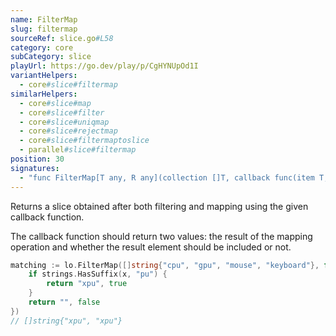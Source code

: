 ```yaml
---
name: FilterMap
slug: filtermap
sourceRef: slice.go#L58
category: core
subCategory: slice
playUrl: https://go.dev/play/p/CgHYNUpOd1I
variantHelpers:
  - core#slice#filtermap
similarHelpers:
  - core#slice#map
  - core#slice#filter
  - core#slice#uniqmap
  - core#slice#rejectmap
  - core#slice#filtermaptoslice
  - parallel#slice#filtermap
position: 30
signatures:
  - "func FilterMap[T any, R any](collection []T, callback func(item T, index int) (R, bool)) []R"
---
```


Returns a slice obtained after both filtering and mapping using the given callback function.

The callback function should return two values: the result of the mapping operation and whether the result element should be included or not.

```go
matching := lo.FilterMap([]string{"cpu", "gpu", "mouse", "keyboard"}, func(x string, _ int) (string, bool) {
    if strings.HasSuffix(x, "pu") {
        return "xpu", true
    }
    return "", false
})
// []string{"xpu", "xpu"}
```
